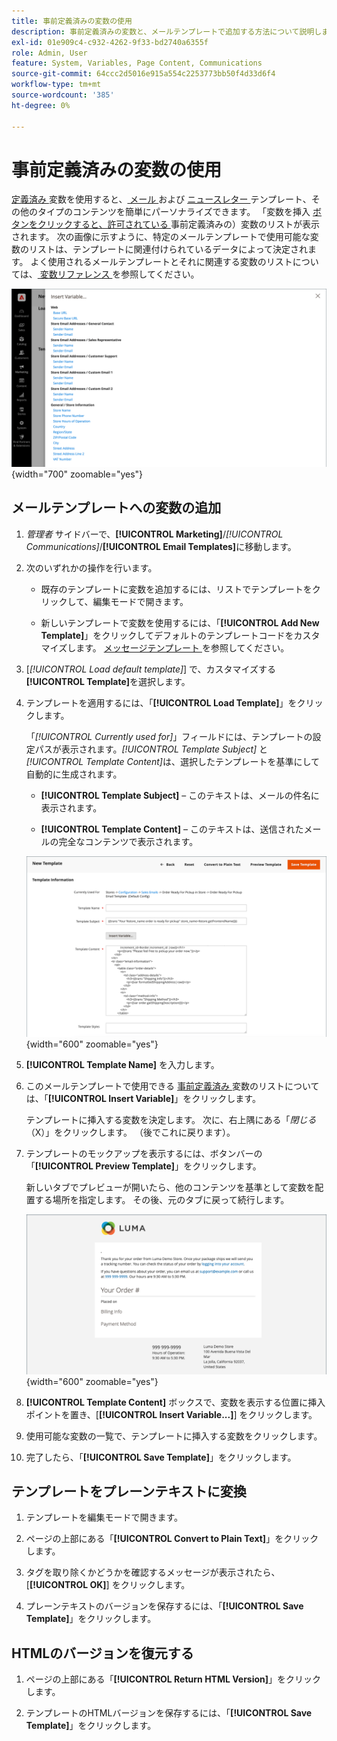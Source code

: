 ```yaml
---
title: 事前定義済みの変数の使用
description: 事前定義済みの変数と、メールテンプレートで追加する方法について説明します。
exl-id: 01e909c4-c932-4262-9f33-bd2740a6355f
role: Admin, User
feature: System, Variables, Page Content, Communications
source-git-commit: 64ccc2d5016e915a554c2253773bb50f4d33d6f4
workflow-type: tm+mt
source-wordcount: '385'
ht-degree: 0%

---
```


# 事前定義済みの変数の使用

[ 定義済み ](variables-predefined.md) 変数を使用すると、[ メール ](email-templates.md) および [ ニュースレター ](../merchandising-promotions/newsletters.md) テンプレート、その他のタイプのコンテンツを簡単にパーソナライズできます。 「変数を挿入 [ ボタンをクリックすると、許可されている ](variables-predefined.md) 事前定義済みの）変数のリストが表示されます。 次の画像に示すように、特定のメールテンプレートで使用可能な変数のリストは、テンプレートに関連付けられているデータによって決定されます。 よく使用されるメールテンプレートとそれに関連する変数のリストについては、[ 変数リファレンス ](variables-reference.md) を参照してください。

![ メールテンプレートの事前定義済み変数 ](./assets/email-template-new-pickup-order-predefined-variables.png){width="700" zoomable="yes"}

## メールテンプレートへの変数の追加

1. _管理者_ サイドバーで、**[!UICONTROL Marketing]**/_[!UICONTROL Communications]_/**[!UICONTROL Email Templates]**&#x200B;に移動します。

1. 次のいずれかの操作を行います。

   - 既存のテンプレートに変数を追加するには、リストでテンプレートをクリックして、編集モードで開きます。

   - 新しいテンプレートで変数を使用するには、「**[!UICONTROL Add New Template]**」をクリックしてデフォルトのテンプレートコードをカスタマイズします。 [ メッセージテンプレート ](email-template-custom.md#message-templates) を参照してください。

1. [_[!UICONTROL Load default template]_] で、カスタマイズする&#x200B;**[!UICONTROL Template]**&#x200B;を選択します。

1. テンプレートを適用するには、「**[!UICONTROL Load Template]**」をクリックします。

   「_[!UICONTROL Currently used for]_」フィールドには、テンプレートの設定パスが表示されます。_[!UICONTROL Template Subject]_ と _[!UICONTROL Template Content]_&#x200B;は、選択したテンプレートを基準にして自動的に生成されます。

   - **[!UICONTROL Template Subject]** – このテキストは、メールの件名に表示されます。

   - **[!UICONTROL Template Content]** – このテキストは、送信されたメールの完全なコンテンツで表示されます。

   ![ メールテンプレートコンテンツ ](./assets/email-template-content.png){width="600" zoomable="yes"}

1. **[!UICONTROL Template Name]** を入力します。

1. このメールテンプレートで使用できる [ 事前定義済み ](variables-predefined.md) 変数のリストについては、「**[!UICONTROL Insert Variable]**」をクリックします。

   テンプレートに挿入する変数を決定します。 次に、右上隅にある「_閉じる_ （X）」をクリックします。 （後でこれに戻ります）。

1. テンプレートのモックアップを表示するには、ボタンバーの「**[!UICONTROL Preview Template]**」をクリックします。

   新しいタブでプレビューが開いたら、他のコンテンツを基準として変数を配置する場所を指定します。 その後、元のタブに戻って続行します。

   ![ テンプレートのプレビュー ](./assets/email-template-new-pickup-order-preview.png){width="600" zoomable="yes"}

1. **[!UICONTROL Template Content]** ボックスで、変数を表示する位置に挿入ポイントを置き、[**[!UICONTROL Insert Variable...]**] をクリックします。

1. 使用可能な変数の一覧で、テンプレートに挿入する変数をクリックします。

1. 完了したら、「**[!UICONTROL Save Template]**」をクリックします。

## テンプレートをプレーンテキストに変換

1. テンプレートを編集モードで開きます。

1. ページの上部にある「**[!UICONTROL Convert to Plain Text]**」をクリックします。

1. タグを取り除くかどうかを確認するメッセージが表示されたら、[**[!UICONTROL OK]**] をクリックします。

1. プレーンテキストのバージョンを保存するには、「**[!UICONTROL Save Template]**」をクリックします。

## HTMLのバージョンを復元する

1. ページの上部にある「**[!UICONTROL Return HTML Version]**」をクリックします。

1. テンプレートのHTMLバージョンを保存するには、「**[!UICONTROL Save Template]**」をクリックします。

